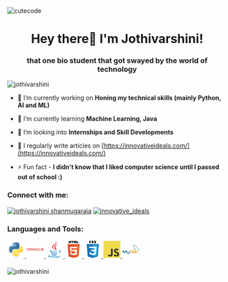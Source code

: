 ![cutecode](https://user-images.githubusercontent.com/73244900/136430194-a6edfbc9-d947-4f91-9947-c82265ce70bf.gif)


<h1 align="center">Hey there👋 I'm Jothivarshini!</h1>
<h3 align="center">that one bio student that got swayed by the world of technology</h3>

<p align="left"> <img src="https://komarev.com/ghpvc/?username=jothivarshini&label=Profile%20views&color=0e75b6&style=flat" alt="jothivarshini" /> </p>

- 🔭 I’m currently working on **Honing my technical skills (mainly Python, AI and ML)**

- 🌱 I’m currently learning **Machine Learning, Java**

- 👯 I’m looking into **Internships and Skill Developments**

- 📝 I regularly write articles on [https://innovativeideals.com/](https://innovativeideals.com/)

- ⚡ Fun fact - **I didn't know that I liked computer science until I passed out of school :)**

<h3 align="left">Connect with me:</h3>
<p align="left">
<a href="https://www.linkedin.com/in/jothivarshini-shanmugaraja/" target="blank"><img align="center" src="https://raw.githubusercontent.com/rahuldkjain/github-profile-readme-generator/master/src/images/icons/Social/linked-in-alt.svg" alt="jothivarshini shanmugaraja" height="30" width="40" /></a>
<a href="https://instagram.com/innovative_ideals" target="blank"><img align="center" src="https://raw.githubusercontent.com/rahuldkjain/github-profile-readme-generator/master/src/images/icons/Social/instagram.svg" alt="innovative_ideals" height="30" width="40" /></a>
</p>

<h3 align="left">Languages and Tools:</h3>
<p align="left"> <a href="https://www.python.org" target="_blank"> <img src="https://raw.githubusercontent.com/devicons/devicon/master/icons/python/python-original.svg" alt="python" width="40" height="40"/> </a><a href="https://www.oracle.com/" target="_blank"> <img src="https://raw.githubusercontent.com/devicons/devicon/master/icons/oracle/oracle-original.svg" alt="oracle" width="40" height="40"/> </a> <a href="https://www.java.com" target="_blank"> <img src="https://raw.githubusercontent.com/devicons/devicon/master/icons/java/java-original.svg" alt="java" width="40" height="40"/> </a> <a href="https://www.w3.org/html/" target="_blank"> <img src="https://raw.githubusercontent.com/devicons/devicon/master/icons/html5/html5-original-wordmark.svg" alt="html5" width="40" height="40"/> </a> <a href="https://www.w3schools.com/css/" target="_blank"> <img src="https://raw.githubusercontent.com/devicons/devicon/master/icons/css3/css3-original-wordmark.svg" alt="css3" width="40" height="40"/> </a>  <a href="https://developer.mozilla.org/en-US/docs/Web/JavaScript" target="_blank" rel="noreferrer"> <img src="https://raw.githubusercontent.com/devicons/devicon/master/icons/javascript/javascript-original.svg" alt="javascript" width="40" height="40"/> </a> <a href="https://www.mysql.com/" target="_blank" rel="noreferrer"> <img src="https://raw.githubusercontent.com/devicons/devicon/master/icons/mysql/mysql-original-wordmark.svg" alt="mysql" width="40" height="40"/> </a> </p>


<p><img align="middle" src="https://github-readme-stats.vercel.app/api/top-langs?username=jothivarshini&show_icons=true&locale=en&layout=compact" alt="jothivarshini" /></p>

